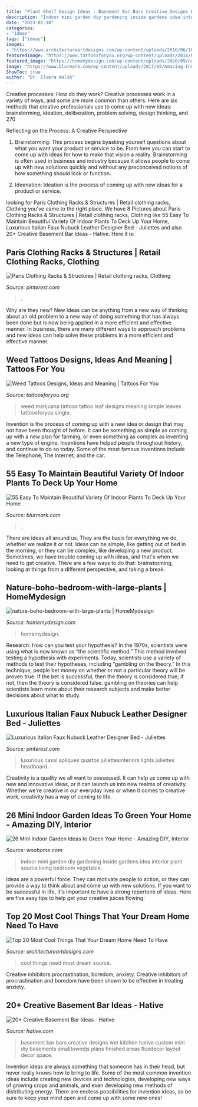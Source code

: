 ```yaml
---
title: "Plant Shelf Design Ideas : Basement Bar Bars Creative Designs Wet Kitchen Hative Custom Mini Diy Basements Smalltowndjs Plans Finished Areas Fluxdecor Layout Decor Space"
description: "Indoor mini garden diy gardening inside gardens idea interior plant source living bedroom vegetable"
date: "2023-01-10"
categories:
- "ideas"
tags: ["ideas"]
images:
- "https://www.architectureartdesigns.com/wp-content/uploads/2016/06/10-12-630x821.jpg"
featuredImage: "https://www.tattoosforyou.org/wp-content/uploads/2016/05/Tattoos-of-Weed.jpg"
featured_image: "https://homemydesign.com/wp-content/uploads/2020/09/nature-boho-bedroom-with-large-plants.jpg"
image: "https://www.blurmark.com/wp-content/uploads/2017/05/Amazing-Indoor-Plants-Arrangement.jpg"
ShowToc: true
author: "Dr. Elvera Walsh"
---
```



Creative processes: How do they work?
Creative processes work in a variety of ways, and some are more common than others. Here are six methods that creative professionals use to come up with new ideas: brainstorming, ideation, deliberation, problem solving, design thinking, and 270

Reflecting on the Process: A Creative Perspective

1. Brainstorming: This process begins byasking yourself questions about what you want your product or service to be. From here you can start to come up with ideas for how to make that vision a reality. Brainstorming is often used in business and industry because it allows people to come up with new solutions quickly and without any preconceived notions of how something should look or function.

2. Ideenation: Ideation is the process of coming up with new ideas for a product or service.

	

		
looking for Paris Clothing Racks &amp; Structures | Retail clothing racks, Clothing you've came to the right place. We have 8 Pictures about Paris Clothing Racks &amp; Structures | Retail clothing racks, Clothing like 55 Easy To Maintain Beautiful Variety Of Indoor Plants To Deck Up Your Home, Luxurious Italian Faux Nubuck Leather Designer Bed - Juliettes and also 20+ Creative Basement Bar Ideas - Hative. Here it is:
		
    
## Paris Clothing Racks &amp; Structures | Retail Clothing Racks, Clothing

<img loading=lazy src="https://i.pinimg.com/736x/db/6a/aa/db6aaadde201f20688b81435f6446210.jpg" onerror="this.onerror=null;this.src='https://tse1.mm.bing.net/th?id=OIP.iwhmVace_1MTrfVNfgbVCAHaLH&amp;pid=15.1';" alt="Paris Clothing Racks &amp; Structures | Retail clothing racks, Clothing">

_Source: pinterest.com_

>. 

	

Why are they new?
New Ideas can be anything from a new way of thinking about an old problem to a new way of doing something that has always been done but is now being applied in a more efficient and effective manner. In business, there are many different ways to approach problems and new ideas can help solve these problems in a more efficient and effective manner.

    
## Weed Tattoos Designs, Ideas And Meaning | Tattoos For You

<img loading=lazy src="https://www.tattoosforyou.org/wp-content/uploads/2016/05/Tattoos-of-Weed.jpg" onerror="this.onerror=null;this.src='https://tse1.mm.bing.net/th?id=OIP.-evrd1IIIXRZO4E3pj31gAHaJ4&amp;pid=15.1';" alt="Weed Tattoos Designs, Ideas and Meaning | Tattoos For You">

_Source: tattoosforyou.org_

>weed marijuana tattoos tattoo leaf designs meaning simple leaves tattoosforyou single. 

	

Invention is the process of coming up with a new idea or design that may not have been thought of before. It can be something as simple as coming up with a new plan for farming, or even something as complex as inventing a new type of engine. Inventions have helped people throughout history, and continue to do so today. Some of the most famous inventions include the Telephone, The Internet, and the car.

    
## 55 Easy To Maintain Beautiful Variety Of Indoor Plants To Deck Up Your Home

<img loading=lazy src="https://www.blurmark.com/wp-content/uploads/2017/05/Amazing-Indoor-Plants-Arrangement.jpg" onerror="this.onerror=null;this.src='https://tse2.mm.bing.net/th?id=OIP.nJNGggwiYPevmN2fNpCbrQHaJ4&amp;pid=15.1';" alt="55 Easy To Maintain Beautiful Variety Of Indoor Plants To Deck Up Your Home">

_Source: blurmark.com_

>. 

	

There are ideas all around us. They are the basis for everything we do, whether we realize it or not. Ideas can be simple, like getting out of bed in the morning, or they can be complex, like developing a new product. Sometimes, we have trouble coming up with ideas, and that's when we need to get creative. There are a few ways to do that: brainstorming, looking at things from a different perspective, and taking a break.

    
## Nature-boho-bedroom-with-large-plants | HomeMydesign

<img loading=lazy src="https://homemydesign.com/wp-content/uploads/2020/09/nature-boho-bedroom-with-large-plants.jpg" onerror="this.onerror=null;this.src='https://tse3.mm.bing.net/th?id=OIP.1bHFnanCGAKqJIMksj4qMwHaLH&amp;pid=15.1';" alt="nature-boho-bedroom-with-large-plants | HomeMydesign">

_Source: homemydesign.com_

>homemydesign. 

	

Research: How can you test your hypothesis?
In the 1970s, scientists were using what is now known as “the scientific method.” This method involved testing a hypothesis with experiments. Today, scientists use a variety of methods to test their hypotheses, including “gambling on the theory.” In this technique, people bet money on whether or not a particular theory will be proven true. If the bet is successful, then the theory is considered true; if not, then the theory is considered false. gambling on theories can help scientists learn more about their research subjects and make better decisions about what to study.

    
## Luxurious Italian Faux Nubuck Leather Designer Bed - Juliettes

<img loading=lazy src="https://i.pinimg.com/736x/53/0a/80/530a809765a4b8c60cd31c633b416218.jpg" onerror="this.onerror=null;this.src='https://tse2.mm.bing.net/th?id=OIP.R4c140rBSqpRzexmSFJ_eQHaLG&amp;pid=15.1';" alt="Luxurious Italian Faux Nubuck Leather Designer Bed - Juliettes">

_Source: pinterest.com_

>luxurious casal apliques quartos juliettesinteriors lights juliettes headboard. 

	

Creativity is a quality we all want to possessed. It can help us come up with new and innovative ideas, or it can launch us into new realms of creativity. Whether we're creative in our everyday lives or when it comes to creative work, creativity has a way of coming to life.

    
## 26 Mini Indoor Garden Ideas To Green Your Home - Amazing DIY, Interior

<img loading=lazy src="http://www.woohome.com/wp-content/uploads/2014/03/Mini-Indoor-Gardening-25.jpg" onerror="this.onerror=null;this.src='https://tse4.mm.bing.net/th?id=OIP.nZIcHyFdWDpxEEyhYzniHwHaPd&amp;pid=15.1';" alt="26 Mini Indoor Garden Ideas to Green Your Home - Amazing DIY, Interior">

_Source: woohome.com_

>indoor mini garden diy gardening inside gardens idea interior plant source living bedroom vegetable. 

	

Ideas are a powerful force. They can motivate people to action, or they can provide a way to think about and come up with new solutions. If you want to be successful in life, it's important to have a strong repertoire of ideas. Here are five easy tips to help get your creative juices flowing: 

    
## Top 20 Most Cool Things That Your Dream Home Need To Have

<img loading=lazy src="https://www.architectureartdesigns.com/wp-content/uploads/2016/06/10-12-630x821.jpg" onerror="this.onerror=null;this.src='https://tse3.mm.bing.net/th?id=OIP.ha-eF6R0jZH0Scc9liFpDwHaJp&amp;pid=15.1';" alt="Top 20 Most Cool Things That Your Dream Home Need To Have">

_Source: architectureartdesigns.com_

>cool things need most dream source. 

	

Creative inhibitors:procrastination, boredom, anxiety.
Creative inhibitors of procrastination and boredom have been shown to be effective in treating anxiety.

    
## 20+ Creative Basement Bar Ideas - Hative

<img loading=lazy src="https://hative.com/wp-content/uploads/2014/05/basement-bar-ideas/9-small-basement-bar.jpg" onerror="this.onerror=null;this.src='https://tse3.mm.bing.net/th?id=OIP.19PZjY44M4N9-LOTKxJ0WwHaLH&amp;pid=15.1';" alt="20+ Creative Basement Bar Ideas - Hative">

_Source: hative.com_

>basement bar bars creative designs wet kitchen hative custom mini diy basements smalltowndjs plans finished areas fluxdecor layout decor space. 

	

Invention ideas are always something that someone has in their head, but never really knows how to bring to life. Some of the most common invention ideas include creating new devices and technologies, developing new ways of growing crops and animals, and even developing new methods of distributing energy. There are endless possibilities for invention ideas, so be sure to keep your mind open and come up with some new ones!

